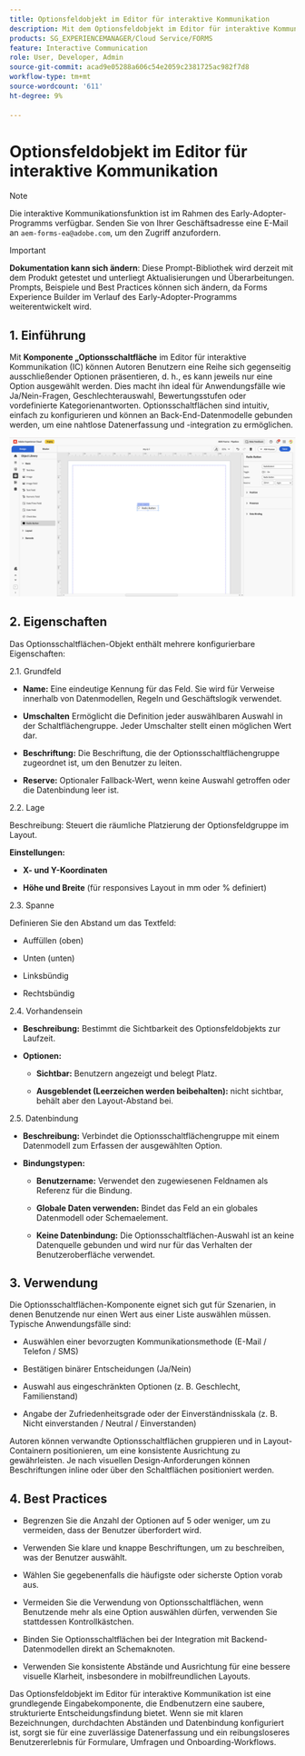 ```yaml
---
title: Optionsfeldobjekt im Editor für interaktive Kommunikation
description: Mit dem Optionsfeldobjekt im Editor für interaktive Kommunikation in AEM Forms können Autorinnen und Autoren Benutzenden eine Reihe von sich gegenseitig ausschließenden Auswahlmöglichkeiten präsentieren, d. h., es kann jeweils nur eine Option ausgewählt werden.
products: SG_EXPERIENCEMANAGER/Cloud Service/FORMS
feature: Interactive Communication
role: User, Developer, Admin
source-git-commit: acad9e05288a606c54e2059c2381725ac982f7d8
workflow-type: tm+mt
source-wordcount: '611'
ht-degree: 9%

---
```



# Optionsfeldobjekt im Editor für interaktive Kommunikation

>[!NOTE]
>
> Die interaktive Kommunikationsfunktion ist im Rahmen des Early-Adopter-Programms verfügbar. Senden Sie von Ihrer Geschäftsadresse eine E-Mail an `aem-forms-ea@adobe.com`, um den Zugriff anzufordern.

>[!IMPORTANT]
>
> **Dokumentation kann sich ändern**: Diese Prompt-Bibliothek wird derzeit mit dem Produkt getestet und unterliegt Aktualisierungen und Überarbeitungen. Prompts, Beispiele und Best Practices können sich ändern, da Forms Experience Builder im Verlauf des Early-Adopter-Programms weiterentwickelt wird.

## &#x200B;1. Einführung

Mit **Komponente „Optionsschaltfläche** im Editor für interaktive Kommunikation (IC) können Autoren Benutzern eine Reihe sich gegenseitig ausschließender Optionen präsentieren, d. h., es kann jeweils nur eine Option ausgewählt werden. Dies macht ihn ideal für Anwendungsfälle wie Ja/Nein-Fragen, Geschlechterauswahl, Bewertungsstufen oder vordefinierte Kategorienantworten.
Optionsschaltflächen sind intuitiv, einfach zu konfigurieren und können an Back-End-Datenmodelle gebunden werden, um eine nahtlose Datenerfassung und -integration zu ermöglichen.

![IC-Dokument suchen](/help/forms/interactive-communication/assets/radio.png)

## &#x200B;2. Eigenschaften

Das Optionsschaltflächen-Objekt enthält mehrere konfigurierbare Eigenschaften:

2.1. Grundfeld

- **Name:** Eine eindeutige Kennung für das Feld. Sie wird für Verweise innerhalb von Datenmodellen, Regeln und Geschäftslogik verwendet.

- **Umschalten** Ermöglicht die Definition jeder auswählbaren Auswahl in der Schaltflächengruppe. Jeder Umschalter stellt einen möglichen Wert dar.

- **Beschriftung:** Die Beschriftung, die der Optionsschaltflächengruppe zugeordnet ist, um den Benutzer zu leiten.

- **Reserve:** Optionaler Fallback-Wert, wenn keine Auswahl getroffen oder die Datenbindung leer ist.

2.2. Lage

Beschreibung: Steuert die räumliche Platzierung der Optionsfeldgruppe im Layout.

**Einstellungen:**

- **X- und Y-Koordinaten**

- **Höhe und Breite** (für responsives Layout in mm oder % definiert)

2.3. Spanne

Definieren Sie den Abstand um das Textfeld:

- Auffüllen (oben)

- Unten (unten)

- Linksbündig

- Rechtsbündig

2.4. Vorhandensein

- **Beschreibung:** Bestimmt die Sichtbarkeit des Optionsfeldobjekts zur Laufzeit.

- **Optionen:**

   - **Sichtbar:** Benutzern angezeigt und belegt Platz.

   - **Ausgeblendet (Leerzeichen werden beibehalten):** nicht sichtbar, behält aber den Layout-Abstand bei.



2.5. Datenbindung

- **Beschreibung:** Verbindet die Optionsschaltflächengruppe mit einem Datenmodell zum Erfassen der ausgewählten Option.

- **Bindungstypen:**

   - **Benutzername:** Verwendet den zugewiesenen Feldnamen als Referenz für die Bindung.

   - **Globale Daten verwenden:** Bindet das Feld an ein globales Datenmodell oder Schemaelement.

   - **Keine Datenbindung:** Die Optionsschaltflächen-Auswahl ist an keine Datenquelle gebunden und wird nur für das Verhalten der Benutzeroberfläche verwendet.

## &#x200B;3. Verwendung

Die Optionsschaltflächen-Komponente eignet sich gut für Szenarien, in denen Benutzende nur einen Wert aus einer Liste auswählen müssen. Typische Anwendungsfälle sind:

- Auswählen einer bevorzugten Kommunikationsmethode (E-Mail / Telefon / SMS)

- Bestätigen binärer Entscheidungen (Ja/Nein)

- Auswahl aus eingeschränkten Optionen (z. B. Geschlecht, Familienstand)

- Angabe der Zufriedenheitsgrade oder der Einverständnisskala (z. B. Nicht einverstanden / Neutral / Einverstanden)

Autoren können verwandte Optionsschaltflächen gruppieren und in Layout-Containern positionieren, um eine konsistente Ausrichtung zu gewährleisten. Je nach visuellen Design-Anforderungen können Beschriftungen inline oder über den Schaltflächen positioniert werden.

## 4. Best Practices

- Begrenzen Sie die Anzahl der Optionen auf 5 oder weniger, um zu vermeiden, dass der Benutzer überfordert wird.

- Verwenden Sie klare und knappe Beschriftungen, um zu beschreiben, was der Benutzer auswählt.

- Wählen Sie gegebenenfalls die häufigste oder sicherste Option vorab aus.

- Vermeiden Sie die Verwendung von Optionsschaltflächen, wenn Benutzende mehr als eine Option auswählen dürfen, verwenden Sie stattdessen Kontrollkästchen.

- Binden Sie Optionsschaltflächen bei der Integration mit Backend-Datenmodellen direkt an Schemaknoten.

- Verwenden Sie konsistente Abstände und Ausrichtung für eine bessere visuelle Klarheit, insbesondere in mobilfreundlichen Layouts.

Das Optionsfeldobjekt im Editor für interaktive Kommunikation ist eine grundlegende Eingabekomponente, die Endbenutzern eine saubere, strukturierte Entscheidungsfindung bietet. Wenn sie mit klaren Bezeichnungen, durchdachten Abständen und Datenbindung konfiguriert ist, sorgt sie für eine zuverlässige Datenerfassung und ein reibungsloseres Benutzererlebnis für Formulare, Umfragen und Onboarding-Workflows.


